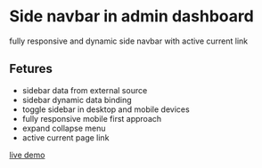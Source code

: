 # Side navbar in admin dashboard

fully responsive and dynamic side navbar with active current link

## Fetures

- sidebar data from external source
- sidebar dynamic data binding
- toggle sidebar in desktop and mobile devices
- fully responsive mobile first approach
- expand collapse menu
- active current page link

[live demo](https://muhib-dev.github.io/vanila-javascript-projects/dashboard-sidebar/)
